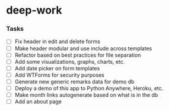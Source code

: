 # deep-work

### Tasks

- [ ] Fix header in edit and delete forms
- [ ] Make header modular and use include across templates
- [ ] Refactor based on best practices for file separation
- [ ] Add some visualizations, graphs, charts, etc.
- [ ] Add date picker on form templates
- [ ] Add WTForms for security purposes
- [ ] Generate new generic remarks data for demo db
- [ ] Deploy a demo of this app to Python Anywhere, Heroku, etc.
- [ ] Make month links autogenerate based on what is in the db
- [ ] Add an about page
